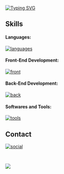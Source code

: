 [![Typing SVG](https://readme-typing-svg.herokuapp.com?font=Fira+Code&weight=500&size=30&pause=1000&vCenter=true&width=600&lines=Hi+there%2C+I'm+Oc%C3%A9an+%F0%9F%8C%8A;I+am+a+full-stack+developer)](#)

## Skills
#### Languages:
[![languages](https://skillicons.dev/icons?i=rust,python,ts,html,css,c,cpp,dart)](#)

#### Front-End Development:
[![front](https://skillicons.dev/icons?i=nuxt,vue,electron,vite,flutter)](#)

#### Back-End Development:
[![back](https://skillicons.dev/icons?i=django,actix,postgresql)](#)

#### Softwares and Tools:
[![tools](https://skillicons.dev/icons?i=git,docker,github,vercel,vscode,figma)](#)

<!-- ## Stats -->
<!--
[![oc8's Top Langs](https://github-readme-stats.vercel.app/api/top-langs/?username=oc8)](#)
-->
<!--
[![oc8 Stats](https://github-readme-stats.vercel.app/api?username=oc8)](#)
-->

## Contact
[![social](https://skillicons.dev/icons?i=linkedin)](https://www.linkedin.com/in/oceandroz)

<br />
  
![](https://komarev.com/ghpvc/?username=oc8&color=007bff&label=Profile+Views&style=for-the-badge)

<!--
**oc8/oc8** is a ✨ _special_ ✨ repository because its `README.md` (this file) appears on your GitHub profile.

Here are some ideas to get you started:

- 🔭 I’m currently working on ...
- 🌱 I’m currently learning ...
- 👯 I’m looking to collaborate on ...
- 🤔 I’m looking for help with ...
- 💬 Ask me about ...
- 📫 How to reach me: ...
- 😄 Pronouns: ...
- ⚡ Fun fact: ...
-->
